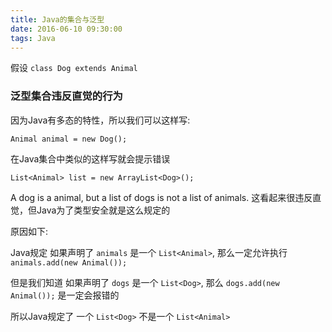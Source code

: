 ```yaml
---
title: Java的集合与泛型
date: 2016-06-10 09:30:00
tags: Java
---
```


假设 `class Dog extends Animal`

### 泛型集合违反直觉的行为

因为Java有多态的特性，所以我们可以这样写:

`Animal animal = new Dog();`

在Java集合中类似的这样写就会提示错误

`List<Animal> list = new ArrayList<Dog>();`

A dog is a animal, but a list of dogs is not a list of animals. 这看起来很违反直觉，但Java为了类型安全就是这么规定的

原因如下:

Java规定 如果声明了 `animals` 是一个 `List<Animal>`, 那么一定允许执行 `animals.add(new Animal());`

但是我们知道 如果声明了 `dogs` 是一个 `List<Dog>`, 那么 `dogs.add(new Animal());` 是一定会报错的

所以Java规定了 一个 `List<Dog>` 不是一个 `List<Animal>`

